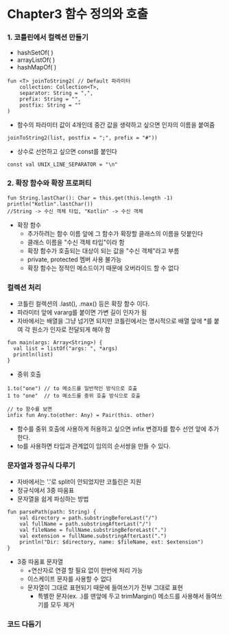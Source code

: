 Chapter3 함수 정의와 호출
=================
### 1. 코틀린에서 컬렉션 만들기
- hashSetOf( )
- arrayListOf( )
- hashMapOf( )

```
fun <T> joinToString2( // Default 파라미터
    collection: Collection<T>,
    separator: String = ",",
    prefix: String = "",
    postfix: String = ""
) 
```

- 함수의 파라미터 값이 4개인데 중간 값을 생략하고 싶으면 인자의 이름을 붙여줌
```
joinToString2(list, postfix = ";", prefix = "#"))
```
- 상수로 선언하고 싶으면 const를 붙인다
```
const val UNIX_LINE_SEPARATOR = "\n"
```

### 2. 확장 함수와 확장 프로퍼티
```
fun String.lastChar(): Char = this.get(this.length -1)
println("Kotlin".lastChar())
//String -> 수신 객체 타입, "Kotlin" -> 수신 객체
```
- 확장 함수
    - 추가하려는 함수 이름 앞에 그 함수가 확장할 클래스의 이름을 덧붙인다
    - 클래스 이름을 "수신 객체 타입"이라 함
    - 확장 함수가 호출되는 대상이 되는 값을 "수신 객체"라고 부름
    - private, protected 멤버 사용 불가능
    - 확장 함수는 정적인 메소드이기 때문에 오버라이드 할 수 없다

### 컬렉션 처리
- 코틀린 컬렉션의 .last(), .max() 등은 확장 함수 이다.
- 파라미터 앞에 vararg를 붙이면 가변 길이 인자가 됨
- 자바에서는 배열을 그냥 넘기면 되지만 코틀린에서는 명시적으로 배열 앞에 *를 붙여 각 원소가 인자로 전달되게 해야 함
```
fun main(args: Array<String>) {
  val list = listOf("args: ", *args)
  println(list)
}
```
- 중위 호출
```
1.to("one") // to 메소드를 일반적인 방식으로 호출
1 to "one"  // to 메소드를 중위 호출 방식으로 호출

// to 함수를 보면
infix fun Any.to(other: Any) = Pair(this. other)
```
  - 함수를 중위 호출에 사용하게 허용하고 싶으면 infix 변경자를 함수 선언 앞에 추가한다.
  - to를 사용하면 타입과 관계없이 임의의 순서쌍을 만들 수 있다.

### 문자열과 정규식 다루기
- 자바에서는 '.'로 split이 안되었지만 코틀린은 지원
- 정규식에서 3중 따움표 
- 문자열을 쉽게 파싱하는 방법
```
fun parsePath(path: String) {
    val directory = path.substringBeforeLast("/")
    val fullName = path.substringAfterLast("/")
    val fileName = fullName.substringBeforeLast(".")
    val extension = fullName.substringAfterLast(".")
    println("Dir: $directory, name: $fileName, ext: $extension")
}
```

- 3중 따옴표 문자열
  - +연산자로 연결 할 필요 없이 한번에 처리 가능
  - 이스케이프 문자를 사용할 수 없다
  - 문자열이 그대로 표현되기 때문에 들여쓰기가 전부 그대로 표현
    - 특별한 문자(ex. .)를 맨앞에 두고 trimMargin() 메소드를 사용해서 들여쓰기를 모두 제거
  

### 코드 다듬기





  